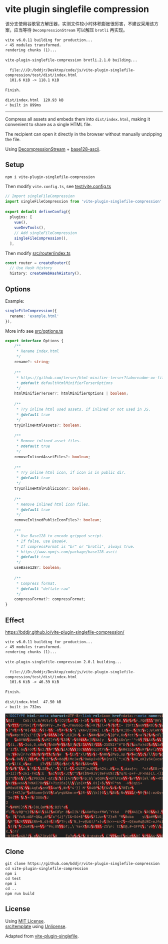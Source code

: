 # vite plugin singlefile compression

该分支使用谷歌官方解压器，实测文件较小时体积膨胀很厉害，不建议采用该方案，应当等待 `DecompressionStream` 可以解压 `brotli` 再实现。

```
vite v6.0.11 building for production...
✓ 45 modules transformed.
rendering chunks (1)...

vite-plugin-singlefile-compression brotli.2.1.0 building...

  file:///D:/bddjr/Desktop/code/js/vite-plugin-singlefile-compression/test/dist/index.html
  101.6 KiB -> 118.1 KiB

Finish.

dist/index.html  120.93 kB
✓ built in 899ms
```

---

Compress all assets and embeds them into `dist/index.html`, making it convenient to share as a single HTML file.

The recipient can open it directly in the browser without manually unzipping the file.

Using [DecompressionStream](https://developer.mozilla.org/docs/Web/API/DecompressionStream) + [base128-ascii](https://www.npmjs.com/package/base128-ascii).

## Setup

```
npm i vite-plugin-singlefile-compression
```

Then modify `vite.config.ts`, see [test/vite.config.ts](test/vite.config.ts)

```ts
// Import singleFileCompression
import singleFileCompression from 'vite-plugin-singlefile-compression'

export default defineConfig({
  plugins: [
    vue(),
    vueDevTools(),
    // Add singleFileCompression
    singleFileCompression(),
  ],
```

Then modify [src/router/index.ts](test/src/router/index.ts#L5)

```ts
const router = createRouter({
  // Use Hash History
  history: createWebHashHistory(),
```

## Options

Example:

```ts
singleFileCompression({
  rename: 'example.html'
}),
```

More info see [src/options.ts](src/options.ts)

```ts
export interface Options {
	/**
	 * Rename index.html
	 */
	rename?: string;

	/**
	 * https://github.com/terser/html-minifier-terser?tab=readme-ov-file#options-quick-reference
	 * @default defaultHtmlMinifierTerserOptions
	 */
	htmlMinifierTerser?: htmlMinifierOptions | boolean;

	/**
	 * Try inline html used assets, if inlined or not used in JS.
	 * @default true
	 */
	tryInlineHtmlAssets?: boolean;

	/**
	 * Remove inlined asset files.
	 * @default true
	 */
	removeInlinedAssetFiles?: boolean;

	/**
	 * Try inline html icon, if icon is in public dir.
	 * @default true
	 */
	tryInlineHtmlPublicIcon?: boolean;

	/**
	 * Remove inlined html icon files.
	 * @default true
	 */
	removeInlinedPublicIconFiles?: boolean;

	/**
	 * Use Base128 to encode gzipped script.
	 * If false, use Base64.
	 * If compressFormat is "br" or "brotli", always true.
	 * https://www.npmjs.com/package/base128-ascii
	 * @default true
	 */
	useBase128?: boolean;

	/**
	 * Compress format.
	 * @default "deflate-raw"
	 */
	compressFormat?: compressFormat;
}
```

## Effect

https://bddjr.github.io/vite-plugin-singlefile-compression/

```
vite v6.0.11 building for production...
✓ 45 modules transformed.
rendering chunks (1)...

vite-plugin-singlefile-compression 2.0.1 building...

  file:///D:/bddjr/Desktop/code/js/vite-plugin-singlefile-compression/test/dist/index.html
  101.6 KiB -> 46.39 KiB

Finish.

dist/index.html  47.50 kB
✓ built in 732ms
```

![](effect.jpg)

## Clone

```
git clone https://github.com/bddjr/vite-plugin-singlefile-compression
cd vite-plugin-singlefile-compression
npm i
cd test
npm i
cd ..
npm run build
```

## License

Using [MIT License](LICENSE.txt).  
[src/template](src/template) using [Unlicense](src/template/LICENSE.txt).

Adapted from [vite-plugin-singlefile](https://www.npmjs.com/package/vite-plugin-singlefile).
